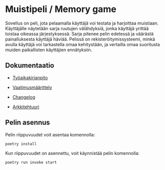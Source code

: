 # Muistipeli / Memory game

Sovellus on peli, jota pelaamalla käyttäjä voi testata ja harjoittaa muistiaan. Käyttäjälle näytetään sarja ruutujen välähdyksiä, jonka käyttäjä yrittää toistaa oikeassa järjestyksessä. Sarja pitenee pelin edetessä ja väärästä painalluksesta käyttäjä häviää. Pelissä on rekisteröitymissysteemi, minkä avulla käyttäjä voi tarkastella omaa kehitystään, ja vertailla omaa suoritusta muiden paikallisten käyttäjien ennätyksiin.

## Dokumentaatio

- [Työaikakirjanpito](https://github.com/Savones/ot-harjoitustyo/blob/master/memomy_game/dokumentaatio/tyoaikakirjanpito.md)

- [Vaatimusmäärittely](https://github.com/Savones/ot-harjoitustyo/blob/master/memomy_game/dokumentaatio/vaatimusmaarittely.md)

- [Changelog](https://github.com/Savones/ot-harjoitustyo/blob/master/memomy_game/dokumentaatio/changelog.md)

- [Arkkitehtuuri](https://github.com/Savones/ot-harjoitustyo/blob/master/memomy_game/dokumentaatio/arkkitehtuuri.md)

## Pelin asennus

Pelin riippuvuudet voit asentaa komennolla:
```
poetry install
```
Kun riippuvuudet on asennettu, voit käynnistää pelin komennolla:
```
poetry run invoke start
```
